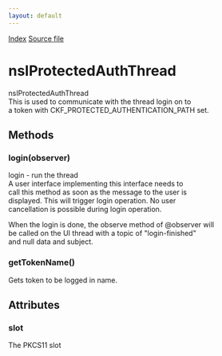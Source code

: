 ```yaml
---
layout: default
---
```

<div id='links'><a href="../index.html">Index</a>
<a href="http://dxr.mozilla.org/mozilla-central/source/security/manager/ssl/public/nsIProtectedAuthThread.idl">Source file</a>
</div>

# nsIProtectedAuthThread #
  
nsIProtectedAuthThread  
 This is used to communicate with the thread login on to   
 a token with CKF_PROTECTED_AUTHENTICATION_PATH set.  
  

## Methods ##

### login(observer) ###
  
login - run the thread  
  A user interface implementing this interface needs to  
  call this method as soon as the message to the user is  
  displayed. This will trigger login operation. No user   
  cancellation is possible during login operation.  
  
  When the login is done, the observe method of @observer will  
  be called on the UI thread with a topic of "login-finished"  
  and null data and subject.  
  

### getTokenName() ###
  
Gets token to be logged in name.  
  

## Attributes ##

### slot ###
  
The PKCS11 slot  
  
